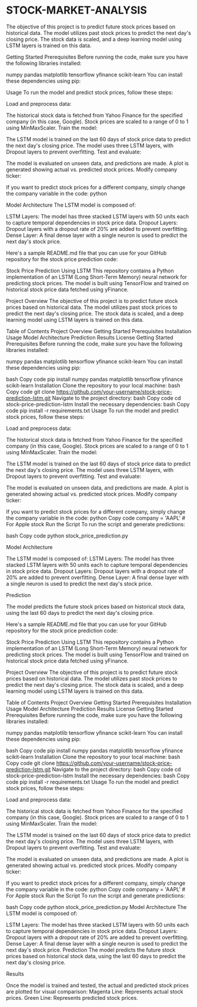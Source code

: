 # STOCK-MARKET-ANALYSIS
The objective of this project is to predict future stock prices based on historical data. The model utilizes past stock prices to predict the next day's closing price. The stock data is scaled, and a deep learning model using LSTM layers is trained on this data.

Getting Started
Prerequisites
Before running the code, make sure you have the following libraries installed:

numpy
pandas
matplotlib
tensorflow
yfinance
scikit-learn
You can install these dependencies using pip:

Usage
To run the model and predict stock prices, follow these steps:

Load and preprocess data:

The historical stock data is fetched from Yahoo Finance for the specified company (in this case, Google).
Stock prices are scaled to a range of 0 to 1 using MinMaxScaler.
Train the model:

The LSTM model is trained on the last 60 days of stock price data to predict the next day's closing price.
The model uses three LSTM layers, with Dropout layers to prevent overfitting.
Test and evaluate:

The model is evaluated on unseen data, and predictions are made.
A plot is generated showing actual vs. predicted stock prices.
Modify company ticker:

If you want to predict stock prices for a different company, simply change the company variable in the code:
python

Model Architecture
The LSTM model is composed of:

LSTM Layers: The model has three stacked LSTM layers with 50 units each to capture temporal dependencies in stock price data.
Dropout Layers: Dropout layers with a dropout rate of 20% are added to prevent overfitting.
Dense Layer: A final dense layer with a single neuron is used to predict the next day's stock price.


Here's a sample README.md file that you can use for your GitHub repository for the stock price prediction code:

Stock Price Prediction Using LSTM
This repository contains a Python implementation of an LSTM (Long Short-Term Memory) neural network for predicting stock prices. The model is built using TensorFlow and trained on historical stock price data fetched using yFinance.

Project Overview
The objective of this project is to predict future stock prices based on historical data. The model utilizes past stock prices to predict the next day's closing price. The stock data is scaled, and a deep learning model using LSTM layers is trained on this data.

Table of Contents
Project Overview
Getting Started
Prerequisites
Installation
Usage
Model Architecture
Prediction
Results
License
Getting Started
Prerequisites
Before running the code, make sure you have the following libraries installed:

numpy
pandas
matplotlib
tensorflow
yfinance
scikit-learn
You can install these dependencies using pip:

bash
Copy code
pip install numpy pandas matplotlib tensorflow yfinance scikit-learn
Installation
Clone the repository to your local machine:
bash
Copy code
git clone https://github.com/your-username/stock-price-prediction-lstm.git
Navigate to the project directory:
bash
Copy code
cd stock-price-prediction-lstm
Install the necessary dependencies:
bash
Copy code
pip install -r requirements.txt
Usage
To run the model and predict stock prices, follow these steps:

Load and preprocess data:

The historical stock data is fetched from Yahoo Finance for the specified company (in this case, Google).
Stock prices are scaled to a range of 0 to 1 using MinMaxScaler.
Train the model:

The LSTM model is trained on the last 60 days of stock price data to predict the next day's closing price.
The model uses three LSTM layers, with Dropout layers to prevent overfitting.
Test and evaluate:

The model is evaluated on unseen data, and predictions are made.
A plot is generated showing actual vs. predicted stock prices.
Modify company ticker:

If you want to predict stock prices for a different company, simply change the company variable in the code:
python
Copy code
company = 'AAPL'  # For Apple stock
Run the Script
To run the script and generate predictions:

bash
Copy code
python stock_price_prediction.py

Model Architecture

The LSTM model is composed of:
LSTM Layers: The model has three stacked LSTM layers with 50 units each to capture temporal dependencies in stock price data.
Dropout Layers: Dropout layers with a dropout rate of 20% are added to prevent overfitting.
Dense Layer: A final dense layer with a single neuron is used to predict the next day's stock price.

Prediction

The model predicts the future stock prices based on historical stock data, using the last 60 days to predict the next day's closing price.


Here's a sample README.md file that you can use for your GitHub repository for the stock price prediction code:

Stock Price Prediction Using LSTM
This repository contains a Python implementation of an LSTM (Long Short-Term Memory) neural network for predicting stock prices. The model is built using TensorFlow and trained on historical stock price data fetched using yFinance.

Project Overview
The objective of this project is to predict future stock prices based on historical data. The model utilizes past stock prices to predict the next day's closing price. The stock data is scaled, and a deep learning model using LSTM layers is trained on this data.

Table of Contents
Project Overview
Getting Started
Prerequisites
Installation
Usage
Model Architecture
Prediction
Results
License
Getting Started
Prerequisites
Before running the code, make sure you have the following libraries installed:

numpy
pandas
matplotlib
tensorflow
yfinance
scikit-learn
You can install these dependencies using pip:

bash
Copy code
pip install numpy pandas matplotlib tensorflow yfinance scikit-learn
Installation
Clone the repository to your local machine:
bash
Copy code
git clone https://github.com/your-username/stock-price-prediction-lstm.git
Navigate to the project directory:
bash
Copy code
cd stock-price-prediction-lstm
Install the necessary dependencies:
bash
Copy code
pip install -r requirements.txt
Usage
To run the model and predict stock prices, follow these steps:

Load and preprocess data:

The historical stock data is fetched from Yahoo Finance for the specified company (in this case, Google).
Stock prices are scaled to a range of 0 to 1 using MinMaxScaler.
Train the model:

The LSTM model is trained on the last 60 days of stock price data to predict the next day's closing price.
The model uses three LSTM layers, with Dropout layers to prevent overfitting.
Test and evaluate:

The model is evaluated on unseen data, and predictions are made.
A plot is generated showing actual vs. predicted stock prices.
Modify company ticker:

If you want to predict stock prices for a different company, simply change the company variable in the code:
python
Copy code
company = 'AAPL'  # For Apple stock
Run the Script
To run the script and generate predictions:

bash
Copy code
python stock_price_prediction.py
Model Architecture
The LSTM model is composed of:

LSTM Layers: The model has three stacked LSTM layers with 50 units each to capture temporal dependencies in stock price data.
Dropout Layers: Dropout layers with a dropout rate of 20% are added to prevent overfitting.
Dense Layer: A final dense layer with a single neuron is used to predict the next day's stock price.
Prediction
The model predicts the future stock prices based on historical stock data, using the last 60 days to predict the next day's closing price.

Results

Once the model is trained and tested, the actual and predicted stock prices are plotted for visual comparison:
Magenta Line: Represents actual stock prices.
Green Line: Represents predicted stock prices.
